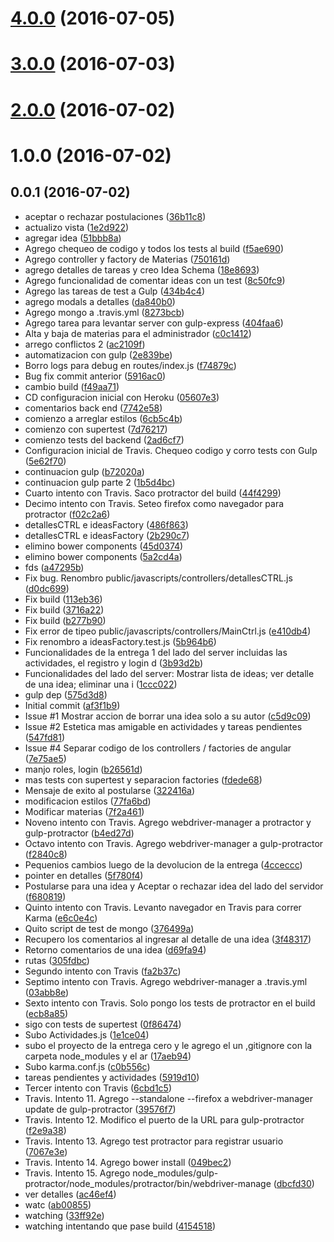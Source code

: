 <a name="4.0.0"></a>
# [4.0.0](https://github.com/nestor-m/tips/compare/v3.0.0...v4.0.0) (2016-07-05)



<a name="3.0.0"></a>
# [3.0.0](https://github.com/nestor-m/tips/compare/v2.0.0...v3.0.0) (2016-07-03)



<a name="2.0.0"></a>
# [2.0.0](https://github.com/nestor-m/tips/compare/v1.0.0...v2.0.0) (2016-07-02)



<a name="1.0.0"></a>
# 1.0.0 (2016-07-02)



<a name="0.0.1"></a>
## 0.0.1 (2016-07-02)

* aceptar o rechazar postulaciones ([36b11c8](https://github.com/nestor-m/tips/commit/36b11c8))
* actualizo vista ([1e2d922](https://github.com/nestor-m/tips/commit/1e2d922))
* agregar idea ([51bbb8a](https://github.com/nestor-m/tips/commit/51bbb8a))
* Agrego chequeo de codigo y todos los tests al build ([f5ae690](https://github.com/nestor-m/tips/commit/f5ae690))
* Agrego controller y factory de Materias ([750161d](https://github.com/nestor-m/tips/commit/750161d))
* agrego detalles de tareas y creo Idea Schema ([18e8693](https://github.com/nestor-m/tips/commit/18e8693))
* Agrego funcionalidad de comentar ideas con un test ([8c50fc9](https://github.com/nestor-m/tips/commit/8c50fc9))
* Agrego las tareas de test a Gulp ([434b4c4](https://github.com/nestor-m/tips/commit/434b4c4))
* agrego modals a detalles ([da840b0](https://github.com/nestor-m/tips/commit/da840b0))
* Agrego mongo a .travis.yml ([8273bcb](https://github.com/nestor-m/tips/commit/8273bcb))
* Agrego tarea para levantar server con gulp-express ([404faa6](https://github.com/nestor-m/tips/commit/404faa6))
* Alta y baja de materias para el administrador ([c0c1412](https://github.com/nestor-m/tips/commit/c0c1412))
* arrego conflictos 2 ([ac2109f](https://github.com/nestor-m/tips/commit/ac2109f))
* automatizacion con gulp ([2e839be](https://github.com/nestor-m/tips/commit/2e839be))
* Borro logs para debug en routes/index.js ([f74879c](https://github.com/nestor-m/tips/commit/f74879c))
* Bug fix commit anterior ([5916ac0](https://github.com/nestor-m/tips/commit/5916ac0))
* cambio build ([f49aa71](https://github.com/nestor-m/tips/commit/f49aa71))
* CD configuracion inicial con Heroku ([05607e3](https://github.com/nestor-m/tips/commit/05607e3))
* comentarios back end ([7742e58](https://github.com/nestor-m/tips/commit/7742e58))
* comienzo a arreglar estilos ([6cb5c4b](https://github.com/nestor-m/tips/commit/6cb5c4b))
* comienzo con supertest ([7d76217](https://github.com/nestor-m/tips/commit/7d76217))
* comienzo tests del backend ([2ad6cf7](https://github.com/nestor-m/tips/commit/2ad6cf7))
* Configuracion inicial de Travis. Chequeo codigo y corro tests con Gulp ([5e62f70](https://github.com/nestor-m/tips/commit/5e62f70))
* continuacion gulp ([b72020a](https://github.com/nestor-m/tips/commit/b72020a))
* continuacion gulp parte 2 ([1b5d4bc](https://github.com/nestor-m/tips/commit/1b5d4bc))
* Cuarto intento con Travis. Saco protractor del build ([44f4299](https://github.com/nestor-m/tips/commit/44f4299))
* Decimo intento con Travis. Seteo firefox como navegador para protractor ([f02c2a6](https://github.com/nestor-m/tips/commit/f02c2a6))
* detallesCTRL e ideasFactory ([486f863](https://github.com/nestor-m/tips/commit/486f863))
* detallesCTRL e ideasFactory ([2b290c7](https://github.com/nestor-m/tips/commit/2b290c7))
* elimino bower components ([45d0374](https://github.com/nestor-m/tips/commit/45d0374))
* elimino bower components ([5a2cd4a](https://github.com/nestor-m/tips/commit/5a2cd4a))
* fds ([a47295b](https://github.com/nestor-m/tips/commit/a47295b))
* Fix bug. Renombro public/javascripts/controllers/detallesCTRL.js ([d0dc699](https://github.com/nestor-m/tips/commit/d0dc699))
* Fix build ([113eb36](https://github.com/nestor-m/tips/commit/113eb36))
* Fix build ([3716a22](https://github.com/nestor-m/tips/commit/3716a22))
* Fix build ([b277b90](https://github.com/nestor-m/tips/commit/b277b90))
* Fix error de tipeo public/javascripts/controllers/MainCtrl.js ([e410db4](https://github.com/nestor-m/tips/commit/e410db4))
* Fix renombro a ideasFactory.test.js ([5b964b6](https://github.com/nestor-m/tips/commit/5b964b6))
* Funcionalidades de la entrega 1 del lado del server incluidas las actividades, el registro y login d ([3b93d2b](https://github.com/nestor-m/tips/commit/3b93d2b))
* Funcionalidades del lado del server: Mostrar lista de ideas; ver detalle de una idea; eliminar una i ([1ccc022](https://github.com/nestor-m/tips/commit/1ccc022))
* gulp dep ([575d3d8](https://github.com/nestor-m/tips/commit/575d3d8))
* Initial commit ([af3f1b9](https://github.com/nestor-m/tips/commit/af3f1b9))
* Issue #1 Mostrar accion de borrar una idea solo a su autor ([c5d9c09](https://github.com/nestor-m/tips/commit/c5d9c09))
* Issue #2 Estetica mas amigable en actividades y tareas pendientes ([547fd81](https://github.com/nestor-m/tips/commit/547fd81))
* Issue #4 Separar codigo de los controllers / factories de angular ([7e75ae5](https://github.com/nestor-m/tips/commit/7e75ae5))
* manjo roles, login ([b26561d](https://github.com/nestor-m/tips/commit/b26561d))
* mas tests con supertest y separacion factories ([fdede68](https://github.com/nestor-m/tips/commit/fdede68))
* Mensaje de exito al postularse ([322416a](https://github.com/nestor-m/tips/commit/322416a))
* modificacion estilos ([77fa6bd](https://github.com/nestor-m/tips/commit/77fa6bd))
* Modificar materias ([7f2a461](https://github.com/nestor-m/tips/commit/7f2a461))
* Noveno intento con Travis. Agrego webdriver-manager a protractor y gulp-protractor ([b4ed27d](https://github.com/nestor-m/tips/commit/b4ed27d))
* Octavo intento con Travis. Agrego webdriver-manager a gulp-protractor ([f2840c8](https://github.com/nestor-m/tips/commit/f2840c8))
* Pequenios cambios luego de la devolucion de la entrega ([4cceccc](https://github.com/nestor-m/tips/commit/4cceccc))
* pointer en detalles ([5f780f4](https://github.com/nestor-m/tips/commit/5f780f4))
* Postularse para una idea y Aceptar o rechazar idea del lado del servidor ([f680819](https://github.com/nestor-m/tips/commit/f680819))
* Quinto intento con Travis. Levanto navegador en Travis para correr Karma ([e6c0e4c](https://github.com/nestor-m/tips/commit/e6c0e4c))
* Quito script de test de mongo ([376499a](https://github.com/nestor-m/tips/commit/376499a))
* Recupero los comentarios al ingresar al detalle de una idea ([3f48317](https://github.com/nestor-m/tips/commit/3f48317))
* Retorno comentarios de una idea ([d69fa94](https://github.com/nestor-m/tips/commit/d69fa94))
* rutas ([305fdbc](https://github.com/nestor-m/tips/commit/305fdbc))
* Segundo intento con Travis ([fa2b37c](https://github.com/nestor-m/tips/commit/fa2b37c))
* Septimo intento con Travis. Agrego webdriver-manager a .travis.yml ([03abb8e](https://github.com/nestor-m/tips/commit/03abb8e))
* Sexto intento con Travis. Solo pongo los tests de protractor en el build ([ecb8a85](https://github.com/nestor-m/tips/commit/ecb8a85))
* sigo con tests de supertest ([0f86474](https://github.com/nestor-m/tips/commit/0f86474))
* Subo Actividades.js ([1e1ce04](https://github.com/nestor-m/tips/commit/1e1ce04))
* subo el proyecto de la entrega cero y le agrego el un ,gitignore con la carpeta node_modules y el ar ([17aeb94](https://github.com/nestor-m/tips/commit/17aeb94))
* Subo karma.conf.js ([c0b556c](https://github.com/nestor-m/tips/commit/c0b556c))
* tareas pendientes y actividades ([5919d10](https://github.com/nestor-m/tips/commit/5919d10))
* Tercer intento con Travis ([6cbd1c5](https://github.com/nestor-m/tips/commit/6cbd1c5))
* Travis. Intento 11. Agrego --standalone --firefox a webdriver-manager update de gulp-protractor ([39576f7](https://github.com/nestor-m/tips/commit/39576f7))
* Travis. Intento 12. Modifico el puerto de la URL para gulp-protractor ([f2e9a38](https://github.com/nestor-m/tips/commit/f2e9a38))
* Travis. Intento 13. Agrego test protractor para registrar usuario ([7067e3e](https://github.com/nestor-m/tips/commit/7067e3e))
* Travis. Intento 14. Agrego bower install ([049bec2](https://github.com/nestor-m/tips/commit/049bec2))
* Travis. Intento 15. Agrego node_modules/gulp-protractor/node_modules/protractor/bin/webdriver-manage ([dbcfd30](https://github.com/nestor-m/tips/commit/dbcfd30))
* ver detalles ([ac46ef4](https://github.com/nestor-m/tips/commit/ac46ef4))
* watc ([ab00855](https://github.com/nestor-m/tips/commit/ab00855))
* watching ([33ff92e](https://github.com/nestor-m/tips/commit/33ff92e))
* watching intentando que pase build ([4154518](https://github.com/nestor-m/tips/commit/4154518))




